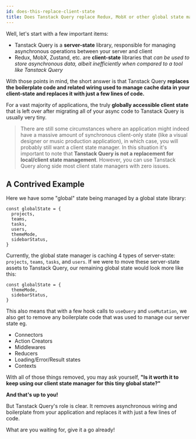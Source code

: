 ```yaml
---
id: does-this-replace-client-state
title: Does Tanstack Query replace Redux, MobX or other global state managers?
---
```


Well, let's start with a few important items:

- Tanstack Query is a **server-state** library, responsible for managing asynchronous operations between your server and client
- Redux, MobX, Zustand, etc. are **client-state** libraries that _can be used to store asynchronous data, albeit inefficiently when compared to a tool like Tanstack Query_

With those points in mind, the short answer is that Tanstack Query **replaces the boilerplate code and related wiring used to manage cache data in your client-state and replaces it with just a few lines of code.**

For a vast majority of applications, the truly **globally accessible client state** that is left over after migrating all of your async code to Tanstack Query is usually very tiny.

> There are still some circumstances where an application might indeed have a massive amount of synchronous client-only state (like a visual designer or music production application), in which case, you will probably still want a client state manager. In this situation it's important to note that **Tanstack Query is not a replacement for local/client state management**. However, you can use Tanstack Query along side most client state managers with zero issues.

## A Contrived Example

Here we have some "global" state being managed by a global state library:

```tsx
const globalState = {
  projects,
  teams,
  tasks,
  users,
  themeMode,
  sidebarStatus,
}
```

Currently, the global state manager is caching 4 types of server-state: `projects`, `teams`, `tasks`, and `users`. If we were to move these server-state assets to Tanstack Query, our remaining global state would look more like this:

```tsx
const globalState = {
  themeMode,
  sidebarStatus,
}
```

This also means that with a few hook calls to `useQuery` and `useMutation`, we also get to remove any boilerplate code that was used to manage our server state eg.

- Connectors
- Action Creators
- Middlewares
- Reducers
- Loading/Error/Result states
- Contexts

With all of those things removed, you may ask yourself, **"Is it worth it to keep using our client state manager for this tiny global state?"**

**And that's up to you!**

But Tanstack Query's role is clear. It removes asynchronous wiring and boilerplate from your application and replaces it with just a few lines of code.

What are you waiting for, give it a go already!
